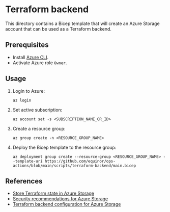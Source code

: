 # Terraform backend

This directory contains a Bicep template that will create an Azure Storage account that can be used as a Terraform backend.

## Prerequisites

- Install [Azure CLI](https://learn.microsoft.com/en-us/cli/azure/install-azure-cli).
- Activate Azure role `Owner`.

## Usage

1. Login to Azure:

    ```console
    az login
    ```

1. Set active subscription:

    ```console
    az account set -s <SUBSCRIPTION_NAME_OR_ID>
    ```

1. Create a resource group:

    ```console
    az group create -n <RESOURCE_GROUP_NAME>
    ```

1. Deploy the Bicep template to the resource group:

    ```console
    az deployment group create --resource-group <RESOURCE_GROUP_NAME> --template-uri https://github.com/equinor/ops-actions/blob/main/scripts/terraform-backend/main.bicep
    ```

## References

- [Store Terraform state in Azure Storage](https://learn.microsoft.com/en-us/azure/developer/terraform/store-state-in-azure-storage?tabs=azure-cli)
- [Security recommendations for Azure Storage](https://learn.microsoft.com/en-us/azure/storage/blobs/security-recommendations)
- [Terraform backend configuration for Azure Storage](https://www.terraform.io/language/settings/backends/azurerm)
